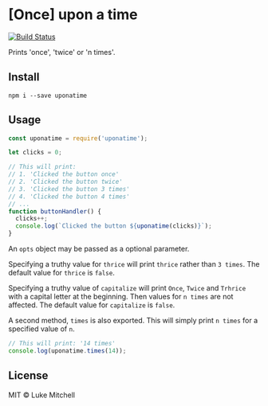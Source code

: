 # [Once] upon a time

[![Build Status](https://travis-ci.org/lukem512/uponatime.svg?branch=master)](https://travis-ci.org/lukem512/uponatime)

Prints 'once', 'twice' or 'n times'.

## Install

```
npm i --save uponatime
```

## Usage

```js
const uponatime = require('uponatime');

let clicks = 0;

// This will print:
// 1. 'Clicked the button once'
// 2. 'Clicked the button twice'
// 3. 'Clicked the button 3 times'
// 4. 'Clicked the button 4 times'
// ...
function buttonHandler() {
  clicks++;
  console.log(`Clicked the button ${uponatime(clicks)}`);
}
```

An `opts` object may be passed as a optional parameter.

Specifying a truthy value for `thrice` will print `thrice` rather than `3 times`. The default value for `thrice` is `false`.

Specifying a truthy value of `capitalize` will print `Once`, `Twice` and `Trhrice` with a capital letter at the beginning. Then values for `n times` are not affected. The default value for `capitalize` is `false`.

A second method, `times` is also exported. This will simply print `n times` for a specified value of `n`.

```js
// This will print: '14 times'
console.log(uponatime.times(14));
```

## License

MIT © Luke Mitchell
